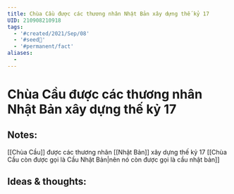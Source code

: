 ```yaml
---
title: Chùa Cầu được các thương nhân Nhật Bản xây dựng thế kỷ 17
UID: 210908210918
tags:
  - '#created/2021/Sep/08'
  - '#seed🥜'
  - '#permanent/fact'
aliases:
  - 
---
```

# Chùa Cầu được các thương nhân Nhật Bản xây dựng thế kỷ 17

## Notes:
[[Chùa Cầu]] được các thương nhân [[Nhật Bản]] xây dựng thế kỷ 17 [[Chùa Cầu còn được gọi là Cầu Nhật Bản|nên nó còn được gọi là cầu nhật bản]]

## Ideas & thoughts:
